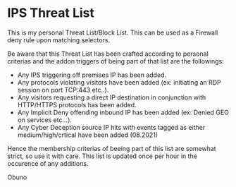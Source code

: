 # IPS Threat List

This is my personal Threat List/Block List.
This can be used as a Firewall deny rule upon matching selectors.

Be aware that this Threat List has been crafted according to personal criterias and the addon triggers of being part of that list are the followings:

- Any IPS triggering off premises IP has been added.
- Any protocols violating visitors have been added (ex: initiating an RDP session on port TCP:443 etc..).
- Any visitors requesting a direct IP destination in conjunction with HTTP/HTTPS protocols has been added.
- Any Implicit Deny offending inbound IP has been added (ex: Denied GEO on services etc...).
- Any Cyber Deception source IP hits with events tagged as either medium/high/crtical have been added (08.2021)

Hence the membership criterias of beeing part of this list are somewhat strict, so use it with care.
This list is updated once per hour in the occurence of any additions.

Obuno
